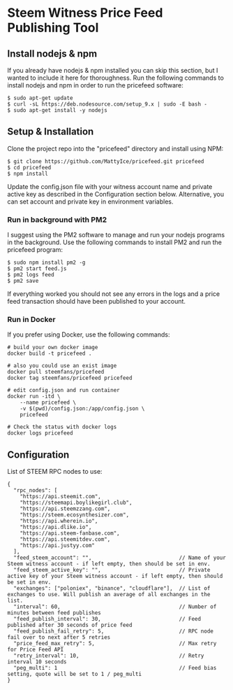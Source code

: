 # Steem Witness Price Feed Publishing Tool

## Install nodejs & npm
If you already have nodejs & npm installed you can skip this section, but I wanted to include it here for thoroughness. Run the following commands to install nodejs and npm in order to run the pricefeed software:

```
$ sudo apt-get update
$ curl -sL https://deb.nodesource.com/setup_9.x | sudo -E bash -
$ sudo apt-get install -y nodejs
```

## Setup & Installation
Clone the project repo into the "pricefeed" directory and install using NPM:

```
$ git clone https://github.com/MattyIce/pricefeed.git pricefeed
$ cd pricefeed
$ npm install
```

Update the config.json file with your witness account name and private active key as described in the Configuration section below. Alternative, you can set account and private key in environment variables. 

### Run in background with PM2
I suggest using the PM2 software to manage and run your nodejs programs in the background. Use the following commands to install PM2 and run the pricefeed program:

```
$ sudo npm install pm2 -g
$ pm2 start feed.js
$ pm2 logs feed
$ pm2 save
```

If everything worked you should not see any errors in the logs and a price feed transaction should have been published to your account.

### Run in Docker
If you prefer using Docker, use the following commands:

```
# build your own docker image
docker build -t pricefeed .

# also you could use an exist image
docker pull steemfans/pricefeed
docker tag steemfans/pricefeed pricefeed

# edit config.json and run container
docker run -itd \
    --name pricefeed \
    -v $(pwd)/config.json:/app/config.json \
    pricefeed

# Check the status with docker logs
docker logs pricefeed
```

## Configuration
List of STEEM RPC nodes to use:
```
{
  "rpc_nodes": [
    "https://api.steemit.com",
    "https://steemapi.boylikegirl.club",
    "https://api.steemzzang.com",
    "https://steem.ecosynthesizer.com",
    "https://api.wherein.io",
    "https://api.dlike.io",
    "https://api.steem-fanbase.com",
    "https://api.steemitdev.com",
    "https://api.justyy.com"
  ],
  "feed_steem_account": "",                            // Name of your Steem witness account - if left empty, then should be set in env.
  "feed_steem_active_key": "",		                   // Private active key of your Steem witness account - if left empty, then should be set in env.
  "exchanges": ["poloniex", "binance", "cloudflare"],  // List of exchanges to use. Will publish an average of all exchanges in the list.
  "interval": 60,									   // Number of minutes between feed publishes
  "feed_publish_interval": 30,                         // Feed published after 30 seconds of price feed
  "feed_publish_fail_retry": 5,                        // RPC node fail over to next after 5 retries
  "price_feed_max_retry": 5,                           // Max retry for Price Feed API
  "retry_interval": 10,                                // Retry interval 10 seconds
  "peg_multi": 1									   // Feed bias setting, quote will be set to 1 / peg_multi
}
```
